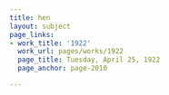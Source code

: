 ```yaml
---
title: hen
layout: subject
page_links:
- work_title: '1922'
  work_url: pages/works/1922
  page_title: Tuesday, April 25, 1922
  page_anchor: page-2010

---
```

